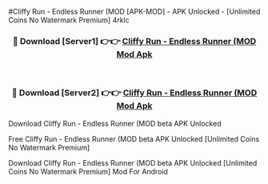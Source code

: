#Cliffy Run - Endless Runner (MOD [APK-MOD] - APK Unlocked - [Unlimited Coins No Watermark Premium] 4rklc



<div align="center">

<h3>🔴 Download [Server1] 👉👉 <a href="https://momento.my/?title=Cliffy_Run_-_Endless_Runner_(MOD">Cliffy Run - Endless Runner (MOD Mod Apk</a></h3><br>

<h3>🔴 Download [Server2] 👉👉 <a href="https://momento.my/?title=Cliffy_Run_-_Endless_Runner_(MOD">Cliffy Run - Endless Runner (MOD Mod Apk</a></h3>
</div>



Download Cliffy Run - Endless Runner (MOD beta APK Unlocked

Free Cliffy Run - Endless Runner (MOD beta APK Unlocked [Unlimited Coins No Watermark Premium]

Download Cliffy Run - Endless Runner (MOD beta APK Unlocked [Unlimited Coins No Watermark Premium] Mod For Android
